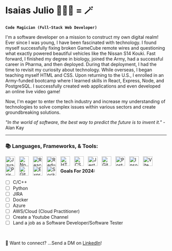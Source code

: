 # Isaias Julio 👨🏾‍💻 = 🪄

**`Code Magician (Full-Stack Web Developer)`**

I'm a software developer on a mission to construct my own digital realm! Ever since I was young, I have been fascinated with technology. I found myself successfully fixing broken GameCube remote wires and questioning what exactly powered beautiful vehicles like the Nissan S14 Kouki. Fast forward, I finished my degree in biology, joined the Army, had a successful career in Pharma, and then deployed. During that deployment, I had the time to revisit my curiosity about technology. While overseas, I began teaching myself HTML and CSS. Upon returning to the U.S., I enrolled in an Army-funded bootcamp where I learned skills in React, Express, Node, and PostgreSQL. I successfully created web applications and even developed an online live video game!

Now, I'm eager to enter the tech industry and increase my understanding of technologies to solve complex issues within various sectors and create groundbreaking solutions.

<i>"In the world of software, the best way to predict the future is to invent it."</i> - Alan Kay
<hr>

### 📚 Languages, Frameworks, & Tools:

<img align="left" alt="JavaScript" width="30px" style="padding-right:10px;" src="https://cdn.jsdelivr.net/gh/devicons/devicon/icons/javascript/javascript-plain.svg" />
<img align="left" alt="NodeJS" width="30px" style="padding-right:10px;" src="https://cdn.jsdelivr.net/gh/devicons/devicon/icons/nodejs/nodejs-original.svg" />
<img align="left" alt="React" width="30px" style="padding-right:10px;" src="https://cdn.jsdelivr.net/gh/devicons/devicon/icons/react/react-original.svg" />
<img align="left" alt="Redux" width="30px" style="padding-right:10px;" src="https://cdn.jsdelivr.net/gh/devicons/devicon/icons/redux/redux-original.svg" />
<img align="left" alt="HTML5" width="30px" style="padding-right:10px;" src="https://cdn.jsdelivr.net/gh/devicons/devicon/icons/html5/html5-plain.svg" />
<img align="left" alt="CSS3" width="30px" style="padding-right:10px;" src="https://cdn.jsdelivr.net/gh/devicons/devicon/icons/css3/css3-plain.svg" />
<img align="left" alt="Jest" width="30px" style="padding-right:10px;" src="https://cdn.jsdelivr.net/gh/devicons/devicon/icons/jest/jest-plain.svg" />
<img align="left" alt="Git" width="30px" style="padding-right:10px;" src="https://cdn.jsdelivr.net/gh/devicons/devicon/icons/git/git-original.svg" />
<img align="left" alt="PostgreSQL" width="30px" style="padding-right:10px;" src="https://cdn.jsdelivr.net/gh/devicons/devicon/icons/postgresql/postgresql-original.svg" />
<img align="left" alt="Insomnia" width="30px" style="padding-right:10px;" src="https://cdn.jsdelivr.net/gh/devicons/devicon/icons/insomnia/insomnia-original.svg" />
<img align="left" alt="Vite" width="30px" style="padding-right:10px;" src="https://cdn.jsdelivr.net/gh/devicons/devicon/icons/vite/vite-original.svg" />
<img align="left" alt="Prisma" width="30px" style="padding-right:10px;" src="https://cdn.jsdelivr.net/gh/devicons/devicon/icons/prisma/prisma-original.svg" />
<img align="left" alt="GitHub" width="30px" style="padding-right:10px;" src="https://cdn.jsdelivr.net/gh/devicons/devicon/icons/github/github-original.svg" />
<img align="left" alt="Express" width="30px" style="padding-right:10px;" src="https://cdn.jsdelivr.net/gh/devicons/devicon/icons/express/express-original.svg" />
<img align="left" alt="Socket.io" width="30px" style="padding-right:10px;" src="https://cdn.jsdelivr.net/gh/devicons/devicon/icons/socketio/socketio-original.svg" />
<br />


#### Goals For 2024: 

  - [ ] C/C++
  - [ ] Python
  - [ ] JIRA 
  - [ ] Docker
  - [ ] Azure
  - [ ] AWS/Cloud (Cloud Practitioner)
  - [ ] Create a Youtube Channel
  - [ ] Land a job as a Software Developer/Software Tester  
<br>

 📩 Want to connect? ...Send a DM on [LinkedIn](https://www.linkedin.com/in/isaiasjulio/)!

